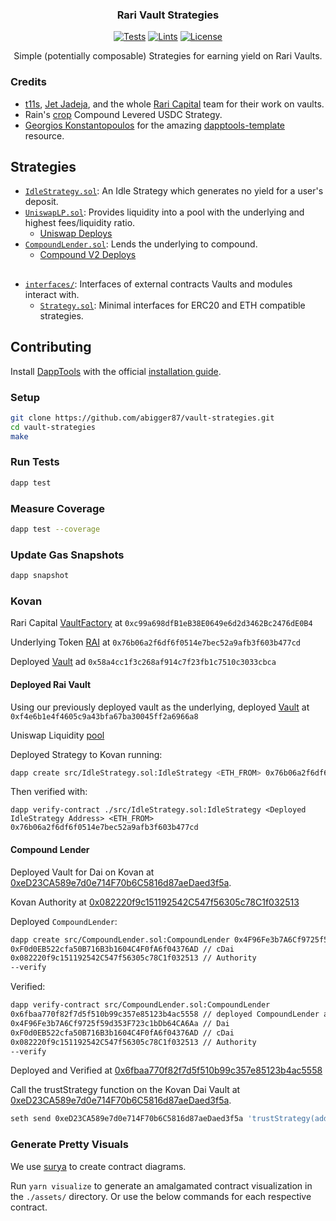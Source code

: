 <h3 align="center">Rari Vault Strategies</h3>

<div align="center">

[![Tests](https://github.com/abigger87/vault-strategies/actions/workflows/tests.yml/badge.svg)](https://github.com/abigger87/vault-strategies/actions/workflows/tests.yml)
[![Lints](https://github.com/abigger87/vault-strategies/actions/workflows/lints.yml/badge.svg)](https://github.com/abigger87/vault-strategies/actions/workflows/lints.yml)
[![License](https://img.shields.io/badge/License-AGPL--3.0-blue)](LICENSE.md)

</div>

<p align="center">Simple (potentially composable) Strategies for earning yield on Rari Vaults.</p>

### Credits

-   [t11s](https://twitter.com/transmissions11), [Jet Jadeja](https://twitter.com/JetJadeja), and the whole [Rari Capital](https://twitter.com/raricapital) team for their work on vaults.
- Rain's [crop](https://github.com/rainbreak/crop) Compound Levered USDC Strategy.
-   [Georgios Konstantopoulos](https://github.com/gakonst) for the amazing [dapptools-template](https://github.com/gakonst/dapptools-template) resource.

## Strategies

- [`IdleStrategy.sol`](src/IdleStrategy.sol): An Idle Strategy which generates no yield for a user's deposit.
- [`UniswapLP.sol`](src/UniswapLP.sol): Provides liquidity into a pool with the underlying and highest fees/liquidity ratio.
  - [Uniswap Deploys](https://github.com/Uniswap/v3-periphery/blob/main/deploys.md)
- [`CompoundLender.sol`](src/CompoundLender.sol): Lends the underlying to compound.
  - [Compound V2 Deploys](https://compound.finance/docs#networks)

## 
- [`interfaces/`](src/interfaces): Interfaces of external contracts Vaults and modules interact with.
  - [`Strategy.sol`](src/interfaces/Strategy.sol): Minimal interfaces for ERC20 and ETH compatible strategies.

## Contributing

Install [DappTools](https://dapp.tools) with the official [installation guide](https://github.com/dapphub/dapptools#installation).

### Setup

```sh
git clone https://github.com/abigger87/vault-strategies.git
cd vault-strategies
make
```

### Run Tests

```sh
dapp test
```

### Measure Coverage

```sh
dapp test --coverage
```

### Update Gas Snapshots

```sh
dapp snapshot
```

### Kovan

Rari Capital [VaultFactory](https://kovan.etherscan.io/address/0xc99a698dfB1eB38E0649e6d2d3462Bc2476dE0B4) at `0xc99a698dfB1eB38E0649e6d2d3462Bc2476dE0B4`

Underlying Token [RAI](https://kovan.etherscan.io/token/0x76b06a2f6df6f0514e7bec52a9afb3f603b477cd) at `0x76b06a2f6df6f0514e7bec52a9afb3f603b477cd`

Deployed [Vault](https://kovan.etherscan.io/address/0x58a4cc1f3c268af914c7f23fb1c7510c3033cbca) ad `0x58a4cc1f3c268af914c7f23fb1c7510c3033cbca`


#### Deployed Rai Vault

Using our previously deployed vault as the underlying, deployed
[Vault](https://kovan.etherscan.io/address/0xf4e6b1e4f4605c9a43bfa67ba30045ff2a6966a8) at `0xf4e6b1e4f4605c9a43bfa67ba30045ff2a6966a8`


Uniswap Liquidity [pool](https://app.uniswap.org/#/pool/8849)



Deployed Strategy to Kovan running:

```sh
dapp create src/IdleStrategy.sol:IdleStrategy <ETH_FROM> 0x76b06a2f6df6f0514e7bec52a9afb3f603b477cd --verify
```

Then verified with:

```
dapp verify-contract ./src/IdleStrategy.sol:IdleStrategy <Deployed IdleStrategy Address> <ETH_FROM> 0x76b06a2f6df6f0514e7bec52a9afb3f603b477cd
```


#### Compound Lender

Deployed Vault for Dai on Kovan at [0xeD23CA589e7d0e714F70b6C5816d87aeDaed3f5a](https://kovan.etherscan.io/address/0xeD23CA589e7d0e714F70b6C5816d87aeDaed3f5a).

Kovan Authority at [0x082220f9c151192542C547f56305c78C1f032513](https://kovan.etherscan.io/address/0x082220f9c151192542C547f56305c78C1f032513)

Deployed `CompoundLender`:

```bash
dapp create src/CompoundLender.sol:CompoundLender 0x4F96Fe3b7A6Cf9725f59d353F723c1bDb64CA6Aa // Dai
0xF0d0EB522cfa50B716B3b1604C4F0fA6f04376AD // cDai
0x082220f9c151192542C547f56305c78C1f032513 // Authority
--verify
```

Verified:

```bash
dapp verify-contract src/CompoundLender.sol:CompoundLender
0x6fbaa770f82f7d5f510b99c357e85123b4ac5558 // deployed CompoundLender address
0x4F96Fe3b7A6Cf9725f59d353F723c1bDb64CA6Aa // Dai
0xF0d0EB522cfa50B716B3b1604C4F0fA6f04376AD // cDai
0x082220f9c151192542C547f56305c78C1f032513 // Authority
--verify
```

Deployed and Verified at [0x6fbaa770f82f7d5f510b99c357e85123b4ac5558](https://kovan.etherscan.io/address/0x6fbaa770f82f7d5f510b99c357e85123b4ac5558)

Call the trustStrategy function on the Kovan Dai Vault at [0xeD23CA589e7d0e714F70b6C5816d87aeDaed3f5a](https://kovan.etherscan.io/address/0xeD23CA589e7d0e714F70b6C5816d87aeDaed3f5a).

```bash
seth send 0xeD23CA589e7d0e714F70b6C5816d87aeDaed3f5a 'trustStrategy(address)' 0x6fbaa770f82f7d5f510b99c357e85123b4ac5558
```


### Generate Pretty Visuals

We use [surya](https://github.com/ConsenSys/surya) to create contract diagrams.

Run `yarn visualize` to generate an amalgamated contract visualization in the `./assets/` directory. Or use the below commands for each respective contract.
